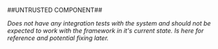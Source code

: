 ##UNTRUSTED COMPONENT##

_Does not have any integration tests with the system and should not be expected to work with the framework in it's current state. Is here for reference and potential fixing later._
